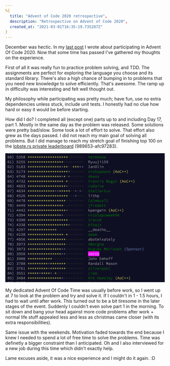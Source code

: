 ```yaml
---
%{
  title: "Advent of Code 2020 retrospective",
  description: "Retrospective on Advent of Code 2020",
  created_at: "2021-03-01T16:35:19.735287Z"
}
---
```

December was hectic. In my [last post](/posts/2020-12-06-advent-of-code-2020.html) I wrote about participating in Advent Of Code 2020. Now that some time has passed I've gathered my thoughts on the experience.

First of all it was really fun to practice problem solving, and TDD. The assignments are perfect for exploring the language you choose and its standard library. There's also a high chance of bumping in to problems that you need new
knowledge to solve efficiently. That's awesome. The ramp up in difficulty was interesting and felt well thought out.

My philosophy while participating was pretty much; have fun, use no extra dependencies unless stuck, include unit tests. I honestly had no clue how hard or easy it would be before starting.

How did I do? I completed all (except one) parts up to and including Day 17, part 1. Mostly in the same day as the problem was released. Some solutions were pretty bad/slow. Some took a lot of effort to solve. That effort also grew as the days passed. I did not reach my main goal of solving all problems. But I did manage to reach my stretch goal of finishing top 100 on the [lobste.rs private leaderboard](https://lobste.rs/s/3uxtgb/advent_code_2020_promotion_thread) (989653-afc97283).

![Private leaderboard placement](/assets/images/aoc2020/lobsters_leaderboard.png)

My dedicated Advent Of Code Time was usually before work, so I went up at 7 to look at the problem and try and solve it. If I couldn't in 1 - 1.5 hours, I had to wait until after work. This turned out to be a bit tiresome in the later stages of the event. Suddenly I couldn't even solve part 1 in the morning. To sit down and bang your head against more code problems after work + normal life stuff appealed less and less as christmas came closer (with its extra responsibilities).

Same issue with the weekends. Motivation faded towards the end because I knew I needed to spend a lot of free time to solve the problems. Time was definetly a bigger constraint than I anticipated. Oh and I also interviewed for a new job during this time which didn't exactly help.

Lame excuses aside, it was a nice experience and I might do it again. :D
